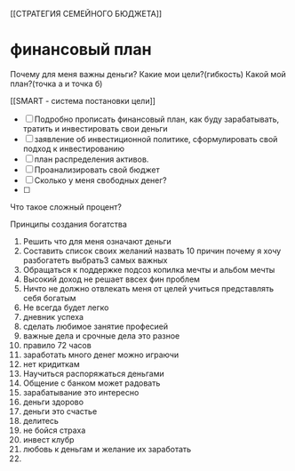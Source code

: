 

[[СТРАТЕГИЯ СЕМЕЙНОГО БЮДЖЕТА]]
# финансовый план
Почему для меня важны деньги?
Какие мои цели?(гибкость)
Какой мой план?(точка а и точка б) 

[[SMART - система постановки цели]]

- [ ]  Подробно прописать финансовый план, как буду зарабатывать, тратить и инвестировать свои деньги
- [ ]  заявление об инвестиционной политике, сформулировать свой подход к инвестированию
- [ ]  план распределения активов.
- [ ] Проанализировать свой бюджет
- [ ] Сколько у меня свободных денег?
- [ ] 

Что такое сложный процент?

Принципы создания богатства
1. Решить что для меня означают деньги
2. Составить список своих желаний назвать 10 причин почему я хочу разбогатеть выбрать3 самых важных
3. Обращаться к поддержке подсоз копилка мечты и альбом мечты
4. Высокий доход не решает ввсех фин проблем
5. Ничто не должно отвлекать меня от целей учиться представлять себя богатым
6. Не всегда будет легко
7. дневник успеха
8. сделать любимое занятие професией
9. важные дела и срочные дела это разное
10. правило 72 часов
11. заработать много денег можно играючи
12. нет кридиткам
13. Научиться распоряжаться деньгами
14. Общение с банком может радовать
15. зарабатывание это интересно
16. деньги здорово
17. деньги это счастье
18. делитесь
19. не бойся страха
20. инвест клубр
21. любовь к деньгам и желание их заработать
22. 